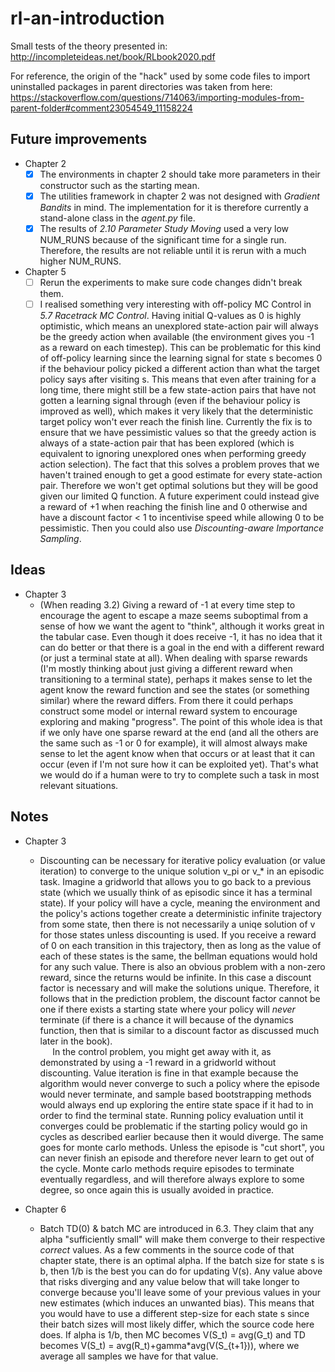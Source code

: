 # rl-an-introduction
Small tests of the theory presented in: http://incompleteideas.net/book/RLbook2020.pdf

For reference, the origin of the "hack" used by some code files to import uninstalled packages in parent directories was taken from here: https://stackoverflow.com/questions/714063/importing-modules-from-parent-folder#comment23054549_11158224

## Future improvements
* Chapter 2
  - [x] The environments in chapter 2 should take more parameters in their constructor such as the starting mean.
  - [x] The utilities framework in chapter 2 was not designed with *Gradient Bandits* in mind. The implementation for it is therefore currently a stand-alone class in the *agent.py* file.
  - [x] The results of *2.10 Parameter Study Moving* used a very low NUM_RUNS because of the significant time for a single run. Therefore, the results are not reliable until it is rerun with a much higher NUM_RUNS.

* Chapter 5
  - [ ] Rerun the experiments to make sure code changes didn't break them.
  - [ ] I realised something very interesting with off-policy MC Control in *5.7 Racetrack MC Control*. Having initial Q-values as 0 is highly optimistic, which means an unexplored state-action pair will always be the greedy action when available (the environment gives you -1 as a reward on each timestep). This can be problematic for this kind of off-policy learning since the learning signal for state s becomes 0 if the behaviour policy picked a different action than what the target policy says after visiting s. This means that even after training for a long time, there might still be a few state-action pairs that have not gotten a learning signal through (even if the behaviour policy is improved as well), which makes it very likely that the deterministic target policy won't ever reach the finish line. Currently the fix is to ensure that we have pessimistic values so that the greedy action is always of a state-action pair that has been explored (which is equivalent to ignoring unexplored ones when performing greedy action selection). The fact that this solves a problem proves that we haven't trained enough to get a good estimate for every state-action pair. Therefore we won't get optimal solutions but they will be good given our limited Q function. A future experiment could instead give a reward of +1 when reaching the finish line and 0 otherwise and have a discount factor < 1 to incentivise speed while allowing 0 to be pessimistic. Then you could also use *Discounting-aware Importance Sampling*.

## Ideas
* Chapter 3
  * (When reading 3.2) Giving a reward of -1 at every time step to encourage the agent to escape a maze seems suboptimal from a sense of how we want the agent to "think", although it works great in the tabular case. Even though it does receive -1, it has no idea that it can do better or that there is a goal in the end with a different reward (or just a terminal state at all). When dealing with sparse rewards (I'm mostly thinking about just giving a different reward when transitioning to a terminal state), perhaps it makes sense to let the agent know the reward function and see the states (or something similar) where the reward differs. From there it could perhaps construct some model or internal reward system to encourage exploring and making "progress". The point of this whole idea is that if we only have one sparse reward at the end (and all the others are the same such as -1 or 0 for example), it will almost always make sense to let the agent know when that occurs or at least that it can occur (even if I'm not sure how it can be exploited yet). That's what we would do if a human were to try to complete such a task in most relevant situations.

## Notes
* Chapter 3
  * Discounting can be necessary for iterative policy evaluation (or value iteration) to converge to the unique solution v_pi or v_* in an episodic task. Imagine a gridworld that allows you to go back to a previous state (which we usually think of as episodic since it has a terminal state). If your policy will have a cycle, meaning the environment and the policy's actions together create a deterministic infinite trajectory from some state, then there is not necessarily a uniqe solution of v for those states unless discounting is used. If you receive a reward of 0 on each transition in this trajectory, then as long as the value of each of these states is the same, the bellman equations would hold for any such value. There is also an obvious problem with a non-zero reward, since the returns would be infinite. In this case a discount factor is necessary and will make the solutions unique. Therefore, it follows that in the prediction problem, the discount factor cannot be one if there exists a starting state where your policy will *never* terminate (if there is a chance it will because of the dynamics function, then that is similar to a discount factor as discussed much later in the book).  
  &nbsp;&nbsp;&nbsp;&nbsp;&nbsp;In the control problem, you might get away with it, as demonstrated by using a -1 reward in a gridworld without discounting. Value iteration is fine in that example because the algorithm would never converge to such a policy where the episode would never terminate, and sample based bootstrapping methods would always end up exploring the entire state space if it had to in order to find the terminal state. Running policy evaluation until it converges could be problematic if the starting policy would go in cycles as described earlier because then it would diverge. The same goes for monte carlo methods. Unless the episode is "cut short", you can never finish an episode and therefore never learn to get out of the cycle. Monte carlo methods require episodes to terminate eventually regardless, and will therefore always explore to some degree, so once again this is usually avoided in practice.

* Chapter 6
  * Batch TD(0) & batch MC are introduced in 6.3. They claim that any alpha "sufficiently small" will make them converge to their respective *correct* values. As a few comments in the source code of that chapter state, there is an optimal alpha. If the batch size for state s is b, then 1/b is the best you can do for updating V(s). Any value above that risks diverging and any value below that will take longer to converge because you'll leave some of your previous values in your new estimates (which induces an unwanted bias). This means that you would have to use a different step-size for each state s since their batch sizes will most likely differ, which the source code here does. If alpha is 1/b, then MC becomes V(S_t) = avg(G_t) and TD becomes V(S_t) = avg(R_t)+gamma\*avg(V(S_{t+1})), where we average all samples we have for that value.
